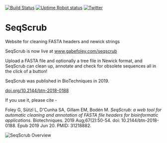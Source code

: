 [![Build Status](https://travis-ci.org/gabefoley/SeqScrub.svg?branch=master)](https://travis-ci.org/gabefoley/SeqScrub)
[![Uptime Robot status](https://img.shields.io/uptimerobot/ratio/7/m783704485-14a0fd15fb64b95827ff99d7?label=uptime%20%28last%207%20days%29)](https://stats.uptimerobot.com/QNrGmFk1rJ)
[![Twitter](https://badgen.net/twitter/follow/gabefoley)](https://twitter.com/gabefoley)

# SeqScrub
Website for cleaning FASTA headers and newick strings



SeqScrub is now live at www.gabefoley.com/seqscrub

Upload a FASTA file and optionally a tree file in Newick format, and SeqScrub can clean up, annotate and check for obsolete sequences all in the click of a button!

SeqScrub was published in BioTechniques in 2019.

[doi.org/10.2144/btn-2018-0188](doi.org/10.2144/btn-2018-0188)

If you use it, please cite - 

Foley G, Sützl L, D'Cunha SA, Gillam EM, Bodén M. _SeqScrub: a web tool for automatic cleaning and annotation of FASTA file headers for bioinformatic applications._ Biotechniques. 2019 Aug;67(2):50-54. doi: 10.2144/btn-2018-0188. Epub 2019 Jun 20. PMID: 31218882.


![SeqScrub Overview](https://raw.githubusercontent.com/gabefoley/SeqScrub/master/resources/img/Figure_1.png)
